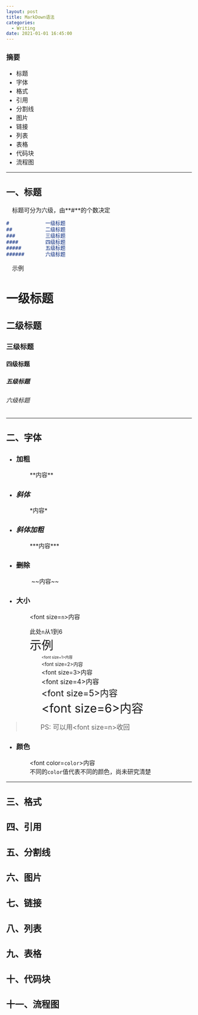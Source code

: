 ```yaml
---
layout: post
title: MarkDown语法
categories:
  - Writing
date: 2021-01-01 16:45:00
---
```


<font size=3>

### 摘要
+ 标题
+ 字体
+ 格式
+ 引用
+ 分割线
+ 图片
+ 链接
+ 列表
+ 表格
+ 代码块
+ 流程图

***

## 一、标题

&emsp;标题可分为六级，由**\#**的个数决定<br>
```markdown
#            一级标题
##           二级标题
###          三级标题
####         四级标题
#####        五级标题
######       六级标题
```
&emsp;示例
# 一级标题
## 二级标题
### 三级标题
#### 四级标题
##### 五级标题
###### 六级标题

***

## 二、字体

+ ### **加粗**
&emsp;&emsp;&emsp;&emsp;\*\*内容\*\*<br>
+ ### *斜体*
&emsp;&emsp;&emsp;&emsp;\*内容\*<br>
+ ### ***斜体加粗***
&emsp;&emsp;&emsp;&emsp;\*\*\*内容\*\*\*<br>
+ ### ~~删除~~
&emsp;&emsp;&emsp;&emsp; \~\~内容\~\~<br>
+ ### 大小
&emsp;&emsp;&emsp;&emsp;\<font size=`n`>内容

&emsp;&emsp;&emsp;&emsp;此处`n`从1到6<br>
&emsp;&emsp;&emsp;&emsp;<font size=6>示例<font size=3><br>
&emsp;&emsp;&emsp;&emsp;&emsp;&emsp;<font size=1>\<font size=1>内容<font size=3><br>
&emsp;&emsp;&emsp;&emsp;&emsp;&emsp;<font size=2>\<font size=2>内容<font size=3><br>
&emsp;&emsp;&emsp;&emsp;&emsp;&emsp;<font size=3>\<font size=3>内容<font size=3><br>
&emsp;&emsp;&emsp;&emsp;&emsp;&emsp;<font size=4>\<font size=4>内容<font size=3><br>
&emsp;&emsp;&emsp;&emsp;&emsp;&emsp;<font size=5>\<font size=5>内容<font size=3><br>
&emsp;&emsp;&emsp;&emsp;&emsp;&emsp;<font size=6>\<font size=6>内容<font size=3><br>
> &emsp;&emsp;&emsp;<font size=4>PS: 可以用\<font size=n>收回<font size=3>
+ ### 颜色
&emsp;&emsp;&emsp;&emsp;\<font color=`color`>内容<br>
&emsp;&emsp;&emsp;&emsp;不同的`color`值代表不同的颜色，尚未研究清楚

***

## 三、格式
## 四、引用
## 五、分割线
## 六、图片
## 七、链接
## 八、列表
## 九、表格
## 十、代码块
## 十一、流程图
